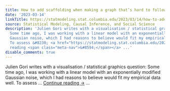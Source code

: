 ```yaml
---
title: How to add scaffolding when making a graph that’s hard to follow?
date: '2023-03-14'
linkTitle: https://statmodeling.stat.columbia.edu/2023/03/14/how-to-add-scaffolding-when-making-a-graph-thats-hard-to-follow/
source: Statistical Modeling, Causal Inference, and Social Science
description: 'Julien Gori writes with a visualisation / statistical graphics question:
  Some time ago, I was working with a linear model with an exponentially modified
  Gaussian noise, which I had reasons to believe would fit my empirical data well.
  To assess &#8230; <a href="https://statmodeling.stat.columbia.edu/2023/03/14/how-to-add-scaffolding-when-making-a-graph-thats-hard-to-follow/">Continue
  reading <span class="meta-nav">&#8594;</span></a> ...'
disable_comments: true
---
```

Julien Gori writes with a visualisation / statistical graphics question: Some time ago, I was working with a linear model with an exponentially modified Gaussian noise, which I had reasons to believe would fit my empirical data well. To assess &#8230; <a href="https://statmodeling.stat.columbia.edu/2023/03/14/how-to-add-scaffolding-when-making-a-graph-thats-hard-to-follow/">Continue reading <span class="meta-nav">&#8594;</span></a> ...